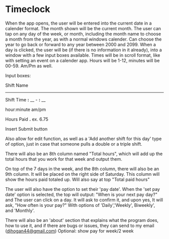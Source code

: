 Timeclock
==================
When the app opens, the user will be entered into the current date in a calender format. The month shown will be the 
current month.
The user can tap on any day of the week, or month, including the month name to choose a month from the year,
as with a normal windows calender. Can choose the year to go back or forward to any year between 2000 and 2099.
When a day is clicked, the user will be (if there is no information in it already), into a window with a few input
boxes available. Times will be in scroll format, like with setting an event on a calender app.
Hours will be 1-12, minutes will be 00-59. Am/Pm as well.
 
Input boxes:


Shift Name
___________


Shift Time
__:__ __          -     __:__ __

hour:minute am/pm


Hours Paid
__.__
ex. 6.75

Insert Submit button

Also allow for edit function, as well as a 'Add another shift for this day' type of option, just in case that
someone pulls a double or a triple shift.


There will also be an 8th column named "Total hours", which will add up the total hours that you work for that week 
and output them.

On top of the 7 days in the week, and the 8th column, there will also be an 9th column. It will be placed on the right 
side of Saturday. 
This column will show the hours paid totaled up. Will also say at top "Total paid hours"

The user will also have the option to set their 'pay date'. When the 'set pay date' option is selected, the top will 
output: "When is your next pay day?" and The user can click on a day. It will ask to confirm it, and upon yes,
It will ask, "How often is your pay?" With options of 'Daily','Weekly', Biweekly', and 'Monthly'.


There will also be an 'about' section that explains what the program does, how to use it, and if there are bugs or issues,
they can send to my email (djhogan44@gmail.com)
Optional: show pay for week/2 week
